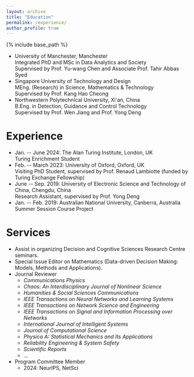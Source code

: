 ```yaml
---
layout: archive
title: "Education"
permalink: /experience/
author_profile: true
---
```


{% include base_path %}


- University of Manchester, Manchester<br>
  Integrated PhD and MSc in Data Analytics and Society<br>
  Supervised by Prof. Yu-wang Chen and Associate Prof. Tahir Abbas Syed
- Singapore University of Technology and Design<br>
  MEng. (Research) in Science, Mathematics & Technology<br>
  Supervised by Prof. Kang Hao Cheong
- Northwestern Polytechnical University, Xi'an, China<br>
  B.Eng. in Detection, Guidance and Control Technology<br>
  Supervised by Prof. Wen Jiang and Prof. Yong Deng


Experience
======
- Jan. -- June 2024: The Alan Turing Institute, London, UK<br>
  Turing Enrichment Student
- Feb. -- March 2023: University of Oxford, Oxford, UK<br>
  Visiting PhD Student, supervised by Prof. Renaud Lambiotte (funded by Turing Exchange Fellowship)
- June -- Sep. 2019: University of Electronic Science and Technology of China, Chengdu, China<br>
  Research Assistant, supervised by Prof. Yong Deng
- Jan. -- Feb. 2019: Australian National University, Canberra, Australia<br>
  Summer Session Course Project


Services
======
- Assist in organizing Decision and Cognitive Sciences Research Centre seminars.
- Special Issue Editor on Mathematics (Data-driven Decision Making: Models, Methods and Applications).
- Journal Reviewer
  * *Communications Physics*
  * *Chaos: An Interdisciplinary Journal of Nonlinear Science*
  * *Humanities & Social Sciences Communications*
  * *IEEE Transactions on Neural Networks and Learning Systems*
  * *IEEE Transactions on Network Science and Engineering*
  * *IEEE Transactions on Signal and Information Processing over Networks*
  * *International Journal of Intelligent Systems*
  * *Journal of Computational Science*
  * *Physica A: Statistical Mechanics and Its Applications*
  * *Reliability Engineering & System Safety*
  * *Scientific Reports*
  * ...
- Program Committee Member
  * 2024: NeurIPS, NetSci
